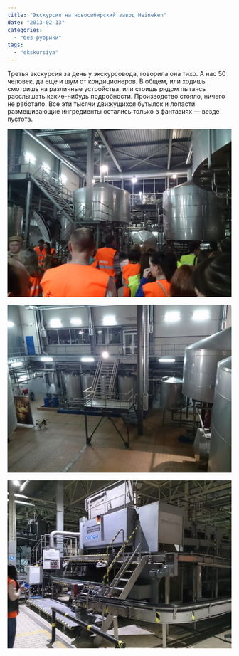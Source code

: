 ```yaml
---
title: "Экскурсия на новосибирский завод Heineken"
date: "2013-02-13"
categories: 
  - "без-рубрики"
tags: 
  - "ekskursiya"
---
```


Третья экскурсия за день у экскурсовода, говорила она тихо. А нас 50 человек, да еще и шум от кондиционеров. В общем, или ходишь смотришь на различные устройства, или стоишь рядом пытаясь расслышать какие-нибудь подробности. Производство стояло, ничего не работало. Все эти тысячи движущихся бутылок и лопасти размешивающие ингредиенты остались только в фантазиях — везде пустота.

![](images/zavod-heineken-1-1024x768.jpg)

![](images/2-zavod-heineken-1-1024x768.jpg)

![](images/3-zavod-heineken-1-1024x768.jpg)
